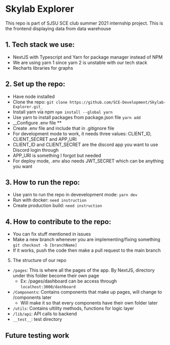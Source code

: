 # Skylab Explorer
This repo is part of SJSU SCE club summer 2021 internship project. This is the frontend displaying data from data warehouse

## 1. Tech stack we use:
* NextJS with Typescript and Yarn for package manager instead of NPM
* We are using yarn 1 since yarn 2 is unstable with our tech stack
* Recharts libraries for graphs
## 2. Set up the repo:
* Have node installed
* Clone the repo:  `git clone https://github.com/SCE-Development/Skylab-Explorer.git_`
* Install yarn via npm `npm install --global yarn`
* Use yarn to install packages from package.json file `yarn add`
* __Configure .env file **
* Create .env file and include that in .gitignore file
* For development mode to work, it needs three values: CLIENT_ID, CLIENT_SECRET and APP_URI
* CLIENT_ID and CLIENT_SECRET are the discord app you want to use Discord login through
* APP_URI is something I forgot but needed
* For deploy mode, .env also needs JWT_SECRET which can be anything you want
## 3. How to run the repo:
* Use yarn to run the repo in devevelopment mode: `yarn dev`
* Run with docker: `need instruction`
* Create production build: `need instruction`
## 4. How to contribute to the repo:
* You can fix stuff mentioned in issues
* Make a new branch whenever you are implementing/fixing something `git checkout -b [branchName]`
* If it works, push the code then make a pull request to the main branch
5. The structure of our repo
* `/pages`: This is where all the pages of the app. By NextJS, directory under this folder become their own page
  + Ex: /pages/dashboard can be access through `localhost:3000/dashboard`
* `/Components`: Contains components that make up pages, will change to /components later
  + Will make it so that every components have their own folder later
* `/utils`: Contains ultility methods, functions for logic layer
* `/lib/api`: API calls to backend
* `__test__`: test directory
## Future testing work


